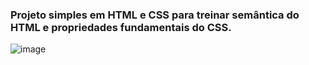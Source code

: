 ### Projeto simples em HTML e CSS para treinar semântica do HTML e propriedades fundamentais do CSS.

![image](https://github.com/BrendoLopez/contact_list/assets/121137098/05a8f9fa-0463-4148-87a3-faf101af7e93)
